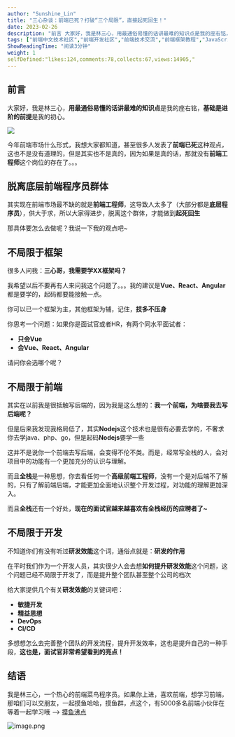 ```yaml
---
author: "Sunshine_Lin"
title: "三心杂谈：前端已死？打破“三个局限”，直接起死回生！"
date: 2023-02-26
description: "前言 大家好，我是林三心，用最通俗易懂的话讲最难的知识点是我的座右铭，基础是进阶的前提是我的初心。 今年前端市场什么形式，我想大家都知道，甚至很多人发表了前端已死这种观点，这也不是没有道理的，但是其实"
tags: ["前端中文技术社区","前端开发社区","前端技术交流","前端框架教程","JavaScript 学习资源","CSS 技巧与最佳实践","HTML5 最新动态","前端工程师职业发展","开源前端项目","前端技术趋势"]
ShowReadingTime: "阅读3分钟"
weight: 1
selfDefined:"likes:124,comments:78,collects:67,views:14905,"
---
```

前言
--

大家好，我是林三心，**用最通俗易懂的话讲最难的知识点**是我的座右铭，**基础是进阶的前提**是我的初心。

![](/images/jueJin/8ecd8f450757421.png)

今年前端市场什么形式，我想大家都知道，甚至很多人发表了**前端已死**这种观点，这也不是没有道理的，但是其实也不是真的，因为如果是真的话，那就没有**前端工程师**这个岗位的存在了。。。

脱离底层前端程序员群体
-----------

其实现在前端市场最不缺的就是**前端工程师**，这导致人太多了（大部分都是**底层程序员**），供大于求，所以大家得进步，脱离这个群体，才能做到**起死回生**

那具体要怎么去做呢？我说一下我的观点吧~

不局限于框架
------

很多人问我：**三心哥，我需要学XX框架吗？**

我希望以后不要再有人来问我这个问题了。。。我的建议是**Vue、React、Angular**都是要学的，起码都要能接触一点。

你可以已一个框架为主，其他框架为辅，记住，**技多不压身**

你思考一个问题：如果你是面试官或者HR，有两个同水平面试者：

*   **只会Vue**
*   **会Vue、React、Angular**

请问你会选哪个呢？

不局限于前端
------

其实在以前我是很抵触写后端的，因为我是这么想的：**我一个前端，为啥要我去写后端呢？**

但是后来我发现我格局低了，其实**Nodejs**这个技术也是很有必要去学的，不奢求你去学java、php、go，但是起码**Nodejs**要学一些

这并不是说你一个前端去写后端，会变得不伦不类。而是，经常写全栈的人，会对项目中的功能有一个更加充分的认识与理解。

而且**全栈**是一种思想，你去看任何一个**高级前端工程师**，没有一个是对后端不了解的，只有了解前端后端，才能更加全面地认识整个开发过程，对功能的理解更加深入。

而且**全栈**还有一个好处，**现在的面试官越来越喜欢有全栈经历的应聘者了~**

不局限于开发
------

不知道你们有没有听过**研发效能**这个词，通俗点就是：**研发的作用**

在平时我们作为一个开发人员，其实很少人会去想**如何提升研发效能**这个问题，这个问题已经不局限于开发了，而是提升整个团队甚至整个公司的档次

给大家提供几个有关**研发效能**的关键词吧：

*   **敏捷开发**
*   **精益思想**
*   **DevOps**
*   **CI/CD**

多想想怎么去完善整个团队的开发流程，提升开发效率，这也是提升自己的一种手段，**这也是，面试官非常希望看到的亮点！**

结语
--

我是林三心，一个热心的前端菜鸟程序员。如果你上进，喜欢前端，想学习前端，那咱们可以交朋友，一起摸鱼哈哈，摸鱼群，点这个，有5000多名前端小伙伴在等着一起学习哦 --> [摸鱼沸点](https://juejin.cn/pin/7035153948126216206 "https://juejin.cn/pin/7035153948126216206")

![image.png](/images/jueJin/fc3f3d434b7d489.png)